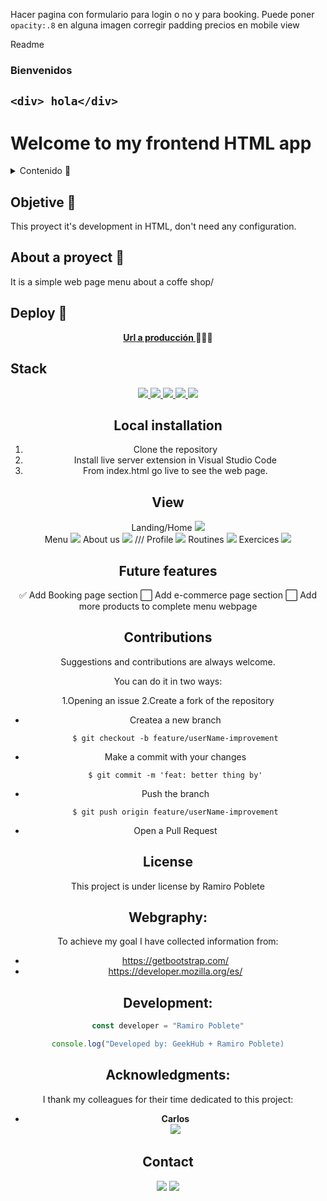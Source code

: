 Hacer pagina con formulario para login o no y para booking.
Puede poner `opacity:.8` en alguna imagen
corregir padding precios en mobile view

Readme

### Bienvenidos

## `<div> hola</div>`

# Welcome to my frontend HTML app

<details>
  <summary>Contenido 📝</summary>
  <ol>
    <li><a href="#objetivo-🎯">Objetive</a></li>
    <li><a href="#sobre-el-proyecto-🔎">About to the proyect</a></li>
    <li><a href="#deploy-🚀">Deploy</a></li>
    <li><a href="#stack">Stack</a></li>
    <li><a href="#instalación-en-local">Installation</a></li>
    <li><a href="#vistas">View</a></li>
    <li><a href="#futuras-funcionalidades">Future features</a></li>
    <li><a href="#contribuciones">Contributions</a></li>
    <li><a href="#licencia">Licence</a></li>
    <li><a href="#webgrafia">Webgraphy</a></li>
    <li><a href="#desarrollo">Development</a></li>
    <li><a href="#agradecimientos">Acknowledgments</a></li>
    <li><a href="#contacto">Contact</a></li>
  </ol>
</details>

## Objetive 🎯

This proyect it's development in HTML, don't need any configuration.

## About a proyect 🔎

It is a simple web page menu about a coffe shop/

## Deploy 🚀

<div align="center">
    <a href="https://ramer8.github.io/menuRestaurant/pages/contact.html"><strong>Url a producción </strong></a>🚀🚀🚀
</div>

## Stack

<div align="center">

<div align="center">
<a href="https://developer.mozilla.org/es/docs/Web/HTML">
    <img src= "https://img.shields.io/badge/HTML-239120?style=for-the-badge&logo=html5&logoColor=white"/>
</a>
<a href="https://developer.mozilla.org/es/docs/Web/CSS">
    <img src= "https://img.shields.io/badge/CSS3-1572B6?style=for-the-badge&logo=css3&logoColor=white"/>
</a>
<a href="https://www.github.com/">
    <img src= "https://img.shields.io/badge/Bootstrap-563D7C?style=for-the-badge&logo=bootstrap&logoColor=white"/>
</a>
<a href="https://www.github.com/">
    <img src= "https://img.shields.io/badge/Markdown-000000?style=for-the-badge&logo=markdown&logoColor=white"/>
</a>
<a href="https://www.github.com/">
    <img src= "https://img.shields.io/badge/GitHub-100000?style=for-the-badge&logo=github&logoColor=white"/>
</a>
 </div>

## Local installation

1. Clone the repository
2. Install live server extension in Visual Studio Code
3. From index.html go live to see the web page.

## View

Landing/Home
<img src="./images/landing.png">  
Menu
<img src="./images/register.png">
About us
<img src="./images/login.png">
///
Profile
<img src="./images/profile.png">
Routines
<img src="./images/routines.png">
Exercices
<img src="./images/exercises.png">

## Future features

✅ Add Booking page section
⬜ Add e-commerce page section
⬜ Add more products to complete menu webpage

## Contributions

Suggestions and contributions are always welcome.

You can do it in two ways:

1.Opening an issue
2.Create a fork of the repository

- Createa a new branch
  ```
  $ git checkout -b feature/userName-improvement
  ```
- Make a commit with your changes
  ```
  $ git commit -m 'feat: better thing by'
  ```
- Push the branch
  ```
  $ git push origin feature/userName-improvement
  ```
- Open a Pull Request

## License

This project is under license by Ramiro Poblete

## Webgraphy:

To achieve my goal I have collected information from:

- https://getbootstrap.com/
- https://developer.mozilla.org/es/

## Development:

```js
const developer = "Ramiro Poblete"

console.log("Developed by: GeekHub + Ramiro Poblete)
```

## Acknowledgments:

I thank my colleagues for their time dedicated to this project:

- **Carlos**  
  <a href="https://github.com/Dave86dev" target="_blank"><img src="https://img.shields.io/badge/github-24292F?style=for-the-badge&logo=github&logoColor=white" target="_blank"></a>

## Contact

<a href = "mailto:ramirolpoblete@gmail.com"><img src="https://img.shields.io/badge/Gmail-C6362C?style=for-the-badge&logo=gmail&logoColor=white" target="_blank"></a>
<a href="https://www.linkedin.com/in/ramiropoblete/" target="_blank"><img src="https://img.shields.io/badge/-LinkedIn-%230077B5?style=for-the-badge&logo=linkedin&logoColor=white" target="_blank"></a>

</p>
